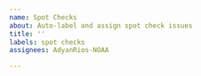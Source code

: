 ```yaml
---
name: Spot Checks
about: Auto-label and assign spot check issues
title: ''
labels: spot checks
assignees: AdyanRios-NOAA

---
```



